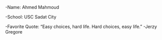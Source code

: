 -Name: Ahmed Mahmoud 

-School:  USC Sadat City

-Favorite Quote: “Easy choices, hard life. Hard choices, easy life.” -Jerzy Gregore
